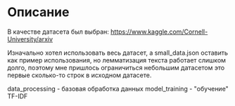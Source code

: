 # Описание
В качестве датасета был выбран: https://www.kaggle.com/Cornell-University/arxiv

Изначально хотел использовать весь датасет, а small_data.json оставить как пример использования, но лемматизация текста работает слишком долго, поэтому мне пришлось ограничиться небольшим датасетом это первые сколько-то строк в исходном датасете.

data_processing - базовая обработка данных
model_training - "обучение" TF-IDF